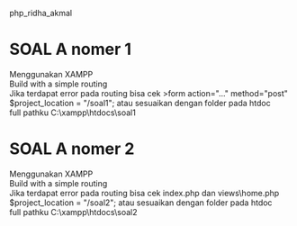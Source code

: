 ﻿php_ridha_akmal
# SOAL A nomer 1
Menggunakan XAMPP
<br/>Build with a simple routing
<br/>Jika terdapat error pada routing bisa cek >form action="..." method="post"
<br/> $project_location = "/soal1"; atau sesuaikan dengan folder pada htdoc
<br/>full pathku C:\xampp\htdocs\soal1

# SOAL A nomer 2
Menggunakan XAMPP
<br/>Build with a simple routing
<br/>Jika terdapat error pada routing bisa cek index.php dan views\home.php
<br/> $project_location = "/soal2"; atau sesuaikan dengan folder pada htdoc
<br/>full pathku C:\xampp\htdocs\soal2
